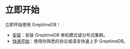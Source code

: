 # 立即开始

立即开始使用 GreptimeDB！

- [安装](./installation/overview.md)：安装 GreptimeDB 单机模式或分布式集群。
- [快速开始](./quick-start.md)：使用你熟悉的协议或语言快速上手 GreptimeDB。
